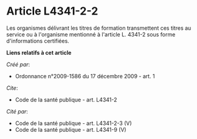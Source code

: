 # Article L4341-2-2

Les organismes délivrant les titres de formation transmettent ces titres au service ou à l'organisme mentionné à l'article L.
4341-2 sous forme d'informations certifiées.

**Liens relatifs à cet article**

_Créé par_:

  - Ordonnance n°2009-1586 du 17 décembre 2009 - art. 1

_Cite_:

  - Code de la santé publique - art. L4341-2

_Cité par_:

  - Code de la santé publique - art. L4341-2-3 (V)
  - Code de la santé publique - art. L4341-9 (V)
